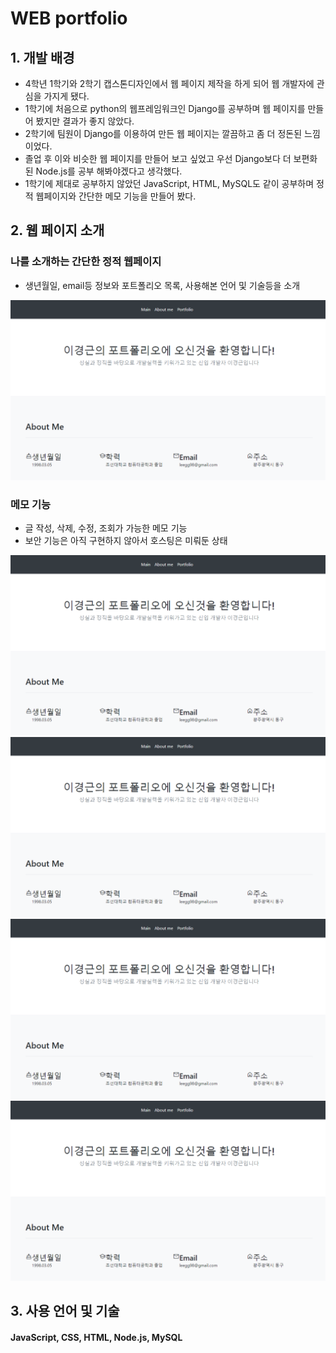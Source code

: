 # WEB portfolio

## 1. 개발 배경
- 4학년 1학기와 2학기 캡스톤디자인에서 웹 페이지 제작을 하게 되어 웹 개발자에 관심을 가지게 됐다.
- 1학기에 처음으로 python의 웹프레임워크인 Django를 공부하며 웹 페이지를 만들어 봤지만 결과가 좋지 않았다.
- 2학기에 팀원이 Django를 이용하여 만든 웹 페이지는 깔끔하고 좀 더 정돈된 느낌이었다.
- 졸업 후 이와 비슷한 웹 페이지를 만들어 보고 싶었고 우선 Django보다 더 보편화된 Node.js를 공부 해봐야겠다고 생각했다.
- 1학기에 제대로 공부하지 않았던 JavaScript, HTML, MySQL도 같이 공부하며 정적 웹페이지와 간단한 메모 기능을 만들어 봤다.


## 2. 웹 페이지 소개
### 나를 소개하는 간단한 정적 웹페이지
- 생년월일, email등 정보와 포트폴리오 목록, 사용해본 언어 및 기술등을 소개

![Alt text](https://github.com/ansrnskfk/portfolio/blob/master/portfolio/img/%ED%8F%AC%ED%8A%B8%ED%8F%B4%EB%A6%AC%EC%98%A4%20%EC%9B%B9%20%ED%8E%98%EC%9D%B4%EC%A7%80.png)

### 메모 기능
- 글 작성, 삭제, 수정, 조회가 가능한 메모 기능
- 보안 기능은 아직 구현하지 않아서 호스팅은 미뤄둔 상태

![Alt text](https://github.com/ansrnskfk/portfolio/blob/master/portfolio/img/%ED%8F%AC%ED%8A%B8%ED%8F%B4%EB%A6%AC%EC%98%A4%20%EC%9B%B9%20%ED%8E%98%EC%9D%B4%EC%A7%80.png)
![Alt text](https://github.com/ansrnskfk/portfolio/blob/master/portfolio/img/%ED%8F%AC%ED%8A%B8%ED%8F%B4%EB%A6%AC%EC%98%A4%20%EC%9B%B9%20%ED%8E%98%EC%9D%B4%EC%A7%80.png)
![Alt text](https://github.com/ansrnskfk/portfolio/blob/master/portfolio/img/%ED%8F%AC%ED%8A%B8%ED%8F%B4%EB%A6%AC%EC%98%A4%20%EC%9B%B9%20%ED%8E%98%EC%9D%B4%EC%A7%80.png)
![Alt text](https://github.com/ansrnskfk/portfolio/blob/master/portfolio/img/%ED%8F%AC%ED%8A%B8%ED%8F%B4%EB%A6%AC%EC%98%A4%20%EC%9B%B9%20%ED%8E%98%EC%9D%B4%EC%A7%80.png)


## 3. 사용 언어 및 기술

#### JavaScript, CSS, HTML, Node.js, MySQL
